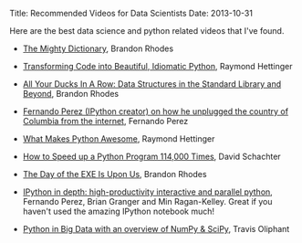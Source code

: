 Title: Recommended Videos for Data Scientists
Date: 2013-10-31

Here are the best data science and python related videos that I've found.

* [The Mighty Dictionary](http://pyvideo.org/video/276/the-mighty-dictionary-55), Brandon Rhodes

* [Transforming Code into Beautiful, Idiomatic Python](http://pyvideo.org/video/1780/transforming-code-into-beautiful-idiomatic-pytho), Raymond Hettinger

* [All Your Ducks In A Row: Data Structures in the Standard Library and Beyond](http://pyvideo.org/video/2571/all-your-ducks-in-a-row-data-structures-in-the-s), Brandon Rhodes

* [Fernando Perez (IPython creator) on how he unplugged the country of Columbia from the internet](http://www.youtube.com/watch?feature=player_detailpage&v=1j_HxD4iLn8#t=679), Fernando Perez

* [What Makes Python Awesome](http://pyvideo.org/video/1669/keynote-3), Raymond Hettinger

* [How to Speed up a Python Program 114,000 Times](http://www.youtube.com/watch?v=e08kOj2kISU), David Schachter

* [The Day of the EXE Is Upon Us](http://pyvideo.org/video/2636/the-day-of-the-exe-is-upon-us), Brandon Rhodes

* [IPython in depth: high-productivity interactive and parallel python](http://ipython.org/videos.html#ipython-in-depth-high-productivity-interactive-and-parallel-python), Fernando Perez, Brian Granger and Min Ragan-Kelley. Great if you haven't used the amazing IPython notebook much!

* [Python in Big Data with an overview of NumPy & SciPy](http://pyvideo.org/video/960/python-in-big-data-with-an-overview-of-numpy-sc), Travis Oliphant